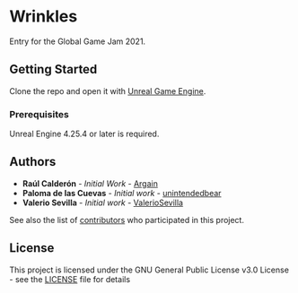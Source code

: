 # Wrinkles

Entry for the Global Game Jam 2021.

## Getting Started

Clone the repo and open it with [Unreal Game Engine](https://www.unrealengine.com/).

### Prerequisites

Unreal Engine 4.25.4 or later is required.

## Authors

* **Raúl Calderón** - *Initial Work* - [Argain](https://github.com/Argain)
* **Paloma de las Cuevas** - *Initial work* - [unintendedbear](https://github.com/unintendedbear)
* **Valerio Sevilla** - *Initial work* - [ValerioSevilla](https://github.com/ValerioSevilla)

See also the list of [contributors](https://github.com/unintendedbear/GlobalGameJam21/contributors) who participated in this project.

## License

This project is licensed under the GNU General Public License v3.0 License - see the [LICENSE](LICENSE) file for details
